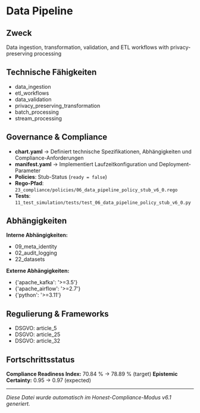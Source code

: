 # Data Pipeline

## Zweck
Data ingestion, transformation, validation, and ETL workflows with privacy-preserving processing

## Technische Fähigkeiten
- data_ingestion
- etl_workflows
- data_validation
- privacy_preserving_transformation
- batch_processing
- stream_processing

## Governance & Compliance
- **chart.yaml** → Definiert technische Spezifikationen, Abhängigkeiten und Compliance-Anforderungen
- **manifest.yaml** → Implementiert Laufzeitkonfiguration und Deployment-Parameter
- **Policies**: Stub-Status (`ready = false`)
- **Rego-Pfad**: `23_compliance/policies/06_data_pipeline_policy_stub_v6_0.rego`
- **Tests**: `11_test_simulation/tests/test_06_data_pipeline_policy_stub_v6_0.py`

## Abhängigkeiten
**Interne Abhängigkeiten:**
- 09_meta_identity
- 02_audit_logging
- 22_datasets

**Externe Abhängigkeiten:**
- {'apache_kafka': '>=3.5'}
- {'apache_airflow': '>=2.7'}
- {'python': '>=3.11'}

## Regulierung & Frameworks
- DSGVO: article_5
- DSGVO: article_25
- DSGVO: article_32

## Fortschrittsstatus
**Compliance Readiness Index:** 70.84 % → 78.89 % (target)
**Epistemic Certainty:** 0.95 → 0.97 (expected)

---

_Diese Datei wurde automatisch im Honest-Compliance-Modus v6.1 generiert._
